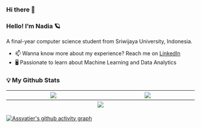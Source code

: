 ### Hi there 👋

### Hello! I’m Nadia 🪐

A final-year computer science student from Sriwijaya University, Indonesia</b>. 
- 📫 Wanna know more about my experience? Reach me on  <a href="https://www.linkedin.com/in/nadiarizkyhairunnisa/" target="_blank">LinkedIn</a>
- 🖥️ Passionate to learn about Machine Learning and Data Analytics


<h3>💡 My Github Stats</h3>
<table>
  <thead>
    <tr>
      <th width="500px">
            <img align="center" src="https://github-readme-stats.vercel.app/api?username=nadiarizkyhairunnisa&show_icons=true&include_all_commits=true&count_private=true&hide=stars&theme=moltack" />    
      </th>
      <th width="500px">
          <img align="center" src="https://github-readme-stats.vercel.app/api/top-langs?username=nadiarizkyhairunnisa&hide=CSS,Javascript,HTML&langs_count=6&layout=compact&count_private=true&theme=moltack" />
      </th>
    </tr>
    <tr>
       <th colspan="2">
        <img align="center" src="https://github-readme-streak-stats.herokuapp.com?user=nadiarizkyhairunnisa&theme=deuteranopia-friendly-theme&background=F5E1C0&stroke=860A2D&ring=860A2D&border=860A2D&fire=860A2D&currStreakLabel=584139&currStreakNum=860A2D&sideNums=860A2D&sideLabels=584139&dates=584139" />
       </th>
    </tr>
  </thead>
</table>
 

[![Assyatier's github activity graph](https://github-readme-activity-graph.cyclic.app/graph?username=nadiarizkyhairunnisa&bg_color=F5E1C0&color=584139&line=860A2D&point=584139&area=true&hide_border=true)](https://github.com/nadiarizkyhairunnisa)
 
<!-- Updated on January 1st 2022 --!>
 


<!--
**nadiarizkyhairunnisa/nadiarizkyhairunnisa** is a ✨ _special_ ✨ repository because its `README.md` (this file) appears on your GitHub profile.

Here are some ideas to get you started:

- 🔭 I’m currently working on ...
- 🌱 I’m currently learning ...
- 👯 I’m looking to collaborate on ...
- 🤔 I’m looking for help with ...
- 💬 Ask me about ...
- 📫 How to reach me: ...
- 😄 Pronouns: ...
- ⚡ Fun fact: ...
-->
